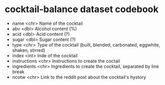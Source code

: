 # cocktail-balance dataset codebook

- name \<chr\> Name of the cocktail
- abv \<dbl\> Alcohol content (%)
- acid \<dbl\> Acid content (?)
- sugar \<dbl\> Sugar content (?)
- type \<chr\> Type of the cocktail (built, blended, carbonated, eggwhite, shaken, stirred)
- index \<int\> Inde of the cocktail
- instructions \<chr\> Instructions to create the coctail
- ingredients \<chr\> Ingredients to create the cocktail, separated by line break
- ncotw \<chr\> Link to the reddit post about the cocktail's hystory
